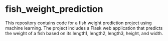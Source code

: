 # fish_weight_prediction
This repository contains code for a fish weight prediction project using machine learning. The project includes a Flask web application that predicts the weight of a fish based on its length1, length2, length3, height, and width.
